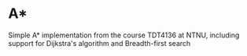 A*
=====

Simple A* implementation from the course TDT4136 at NTNU, including support for Dijkstra's algorithm and Breadth-first search
